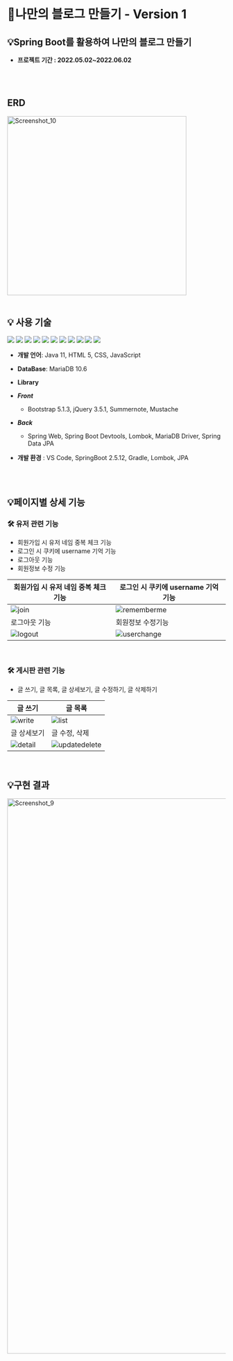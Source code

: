 # 📝나만의 블로그 만들기 - Version 1
##  **💡Spring Boot를 활용하여 나만의 블로그 만들기**

- **프로젝트 기간 : 2022.05.02~2022.06.02**
    
<br/>
<br />


## ERD
<img width="413" alt="Screenshot_10" src="https://user-images.githubusercontent.com/97711663/171603588-1eeb1a11-6739-44c0-94c2-a33e84f59f41.png">
<br/>
<br/>

 ## 💡 사용 기술

<img src="https://img.shields.io/badge/-Java-007396"/>  <img src="https://img.shields.io/badge/-Spring-6DB33F"/>  <img src="https://img.shields.io/badge/-Apach%20Tomcat-F8DC75"/> <img src="https://img.shields.io/badge/-MariaDB-071D49"/> 
<img src="https://img.shields.io/badge/-HTML5-E34F26"/> <img src="https://img.shields.io/badge/-CSS-1572B6"/> <img src="https://img.shields.io/badge/-JavaScript-F7DF1E"/> <img src="https://img.shields.io/badge/-JQuery-0769AD"/> 
<img src="https://img.shields.io/badge/-Github-181717"/> <img src="https://img.shields.io/badge/-Git-F05032"/> <img src="https://img.shields.io/badge/-BootStrap-7952B3"/> 

- **개발 언어**: Java 11, HTML 5, CSS, JavaScript
- **DataBase**: MariaDB 10.6

- **Library**
- ***Front***
    - Bootstrap 5.1.3, jQuery 3.5.1, Summernote, Mustache
- ***Back***
    - Spring Web, Spring Boot Devtools, Lombok, MariaDB Driver, Spring Data JPA
- **개발 환경** : VS Code, SpringBoot 2.5.12, Gradle, Lombok, JPA
<br/>
<br/>
  
## 💡****페이지별 상세 기능****
### 🛠 ****유저 관련 기능****
- 회원가입 시 유저 네임 중복 체크 기능
- 로그인 시 쿠키에 username 기억 기능
- 로그아웃 기능
- 회원정보 수정 기능


| 회원가입 시 유저 네임 중복 체크 기능 | 로그인 시 쿠키에 username 기억 기능 |
|------|------|
|![join](https://user-images.githubusercontent.com/97711663/171600778-cec682fa-343f-4dca-b972-4f17135d2c7a.gif)|![rememberme](https://user-images.githubusercontent.com/97711663/171600759-39a7903e-7c3b-4525-9388-454400c6abbe.gif)|
| 로그아웃 기능 | 회원정보 수정기능 |
|![logout](https://user-images.githubusercontent.com/97711663/171600782-c952dafe-186c-4d5d-8281-e85e3ab3cfd0.gif)|![userchange](https://user-images.githubusercontent.com/97711663/171600771-3187b27e-fbdf-4404-ac07-41f02e867546.gif)|

<br/>

### 🛠 ****게시판 관련 기능****
- 글 쓰기, 글 목록, 글 상세보기, 글 수정하기, 글 삭제하기

| 글 쓰기 | 글 목록 |
|------|------|
|![write](https://user-images.githubusercontent.com/97711663/171600774-c876986e-d808-479d-bd7c-eb0d3d59916b.gif)|![list](https://user-images.githubusercontent.com/97711663/171600779-1fc1f6da-3089-4e41-9ab3-da0f08341329.gif)|
| 글 상세보기 | 글 수정, 삭제 |
|![detail](https://user-images.githubusercontent.com/97711663/171600776-971313f3-1efd-4e44-bb12-880d55848a91.gif)|![updatedelete](https://user-images.githubusercontent.com/97711663/171600769-cbdc1c42-3287-4d29-8251-589feda89d0b.gif)|

<br/>

## 💡구현 결과

[<img width="1280" alt="Screenshot_9" src="https://user-images.githubusercontent.com/97711663/171599688-cea8b64b-37fb-4e85-af4b-6d2875593c93.png">](https://youtu.be/WY2GZlTErKI)
